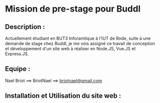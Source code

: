 # Mission de pre-stage pour Buddl

## Description :

Actuellement étudiant en BUT3 Inforamtique à l'IUT de Rode, suite à une demande de stage chez Buddl, je me vois assigné ce travail de conception et développement d'un site web à réaliser en Node.JS, Vue.JS et Express.JS.

## Equipe :

Nael Briot ==> BriotNael ==> briotnael@gmail.com

## Installation et Utilisation du site web :
